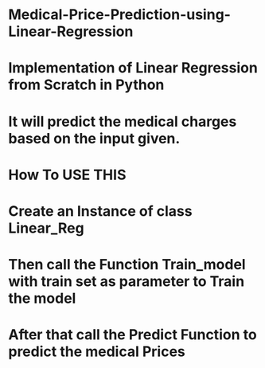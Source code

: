 # Medical-Price-Prediction-using-Linear-Regression

# Implementation of Linear Regression from Scratch in Python
# It will predict the medical charges based on the input given.
# How To USE THIS
# Create an Instance of class Linear_Reg
# Then call the Function Train_model with train set as parameter to Train the model
# After that call the Predict Function to predict the medical Prices
